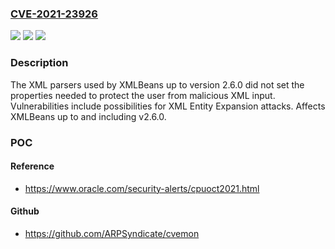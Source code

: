 ### [CVE-2021-23926](https://cve.mitre.org/cgi-bin/cvename.cgi?name=CVE-2021-23926)
![](https://img.shields.io/static/v1?label=Product&message=Apache%20XMLBeans&color=blue)
![](https://img.shields.io/static/v1?label=Version&message=Apache%20XMLBeans%3C%3D%202.6.0%20&color=brighgreen)
![](https://img.shields.io/static/v1?label=Vulnerability&message=Information%20Disclosure&color=brighgreen)

### Description

The XML parsers used by XMLBeans up to version 2.6.0 did not set the properties needed to protect the user from malicious XML input. Vulnerabilities include possibilities for XML Entity Expansion attacks. Affects XMLBeans up to and including v2.6.0.

### POC

#### Reference
- https://www.oracle.com/security-alerts/cpuoct2021.html

#### Github
- https://github.com/ARPSyndicate/cvemon

